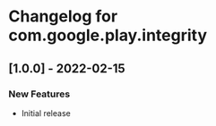 # Changelog for com.google.play.integrity

## [1.0.0] - 2022-02-15
### New Features
- Initial release